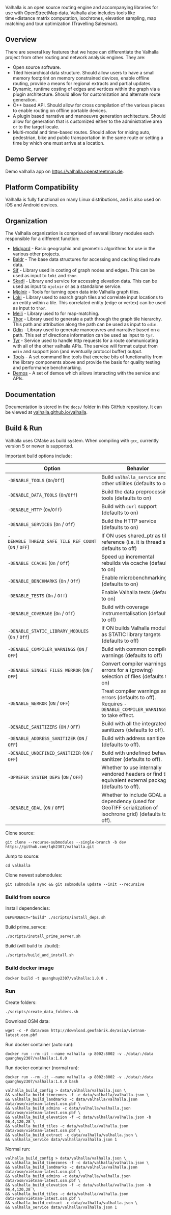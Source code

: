 Valhalla is an open source routing engine and accompanying libraries for use with OpenStreetMap data. Valhalla also includes tools like time+distance matrix computation, isochrones, elevation sampling, map matching and tour optimization (Travelling Salesman).

## Overview

There are several key features that we hope can differentiate the Valhalla project from other routing and network analysis engines. They are:

- Open source software.
- Tiled hierarchical data structure. Should allow users to have a small memory footprint on memory constrained devices, enable offline routing, provide a means for regional extracts and partial updates.
- Dynamic, runtime costing of edges and vertices within the graph via a plugin architecture. Should allow for customization and alternate route generation.
- C++ based API. Should allow for cross compilation of the various pieces to enable routing on offline portable devices.
- A plugin based narrative and manoeuvre generation architecture. Should allow for generation that is customized either to the administrative area or to the target locale.
- Multi-modal and time-based routes. Should allow for mixing auto, pedestrian, bike and public transportation in the same route or setting a time by which one must arrive at a location.

## Demo Server

Demo valhalla app on https://valhalla.openstreetmap.de.

## Platform Compatibility

Valhalla is fully functional on many Linux distributions, and is also used on iOS and Android devices.

## Organization

The Valhalla organization is comprised of several library modules each responsible for a different function:

- [Midgard](https://github.com/valhalla/valhalla/tree/master/valhalla/midgard) - Basic geographic and geometric algorithms for use in the various other projects.
- [Baldr](https://github.com/valhalla/valhalla/tree/master/valhalla/baldr) - The base data structures for accessing and caching tiled route data.
- [Sif](https://github.com/valhalla/valhalla/tree/master/valhalla/sif) - Library used in costing of graph nodes and edges. This can be used as input to `loki` and `thor`.
- [Skadi](https://github.com/valhalla/valhalla/tree/master/valhalla/skadi) - Library and service for accessing elevation data. This can be used as input to `mjolnir` or as a standalone service.
- [Mjolnir](https://github.com/valhalla/valhalla/tree/master/valhalla/mjolnir) - Tools for turning open data into Valhalla graph tiles.
- [Loki](https://github.com/valhalla/valhalla/tree/master/valhalla/loki) - Library used to search graph tiles and correlate input locations to an entity within a tile. This correlated entity (edge or vertex) can be used as input to `thor`.
- [Meili](https://github.com/valhalla/valhalla/tree/master/valhalla/meili) - Library used to for map-matching.
- [Thor](https://github.com/valhalla/valhalla/tree/master/valhalla/thor) - Library used to generate a path through the graph tile hierarchy.  This path and attribution along the path can be used as input to `odin`.
- [Odin](https://github.com/valhalla/valhalla/tree/master/valhalla/odin) - Library used to generate manoeuvres and narrative based on a path. This set of directions information can be used as input to `tyr`.
- [Tyr](https://github.com/valhalla/valhalla/tree/master/valhalla/tyr) - Service used to handle http requests for a route communicating with all of the other valhalla APIs. The service will format output from `odin` and support json (and eventually protocol buffer) output.
- [Tools](https://github.com/valhalla/valhalla/tree/master/src) - A set command line tools that exercise bits of functionality from the library components above and provide the basis for quality testing and performance benchmarking.
- [Demos](https://github.com/valhalla/demos) - A set of demos which allows interacting with the service and APIs.

## Documentation

Documentation is stored in the `docs/` folder in this GitHub repository. It can be viewed at [valhalla.github.io/valhalla](https://valhalla.github.io/valhalla).

## Build & Run

Valhalla uses CMake as build system. When compiling with `gcc`, currently version 5 or newer is supported.

Important build options include:

| Option | Behavior |
|--------|----------|
| `-DENABLE_TOOLS` (`On`/`Off`) | Build `valhalla_service` and other utilities (defaults to on)|
| `-DENABLE_DATA_TOOLS` (`On`/`Off`) | Build the data preprocessing tools (defaults to on)|
| `-DENABLE_HTTP` (`On`/`Off`) | Build with `curl` support (defaults to on)|
| `-DENABLE_SERVICES` (`On` / `Off`) | Build the HTTP service (defaults to on)|
| `-DENABLE_THREAD_SAFE_TILE_REF_COUNT` (`ON` / `OFF`) | If ON uses shared_ptr as tile reference (i.e. it is thread safe, defaults to off)|
| `-DENABLE_CCACHE` (`On` / `Off`) | Speed up incremental rebuilds via ccache (defaults to on)|
| `-DENABLE_BENCHMARKS` (`On` / `Off`) | Enable microbenchmarking (defaults to on)|
| `-DENABLE_TESTS` (`On` / `Off`) | Enable Valhalla tests (defaults to on)|
| `-DENABLE_COVERAGE` (`On` / `Off`) | Build with coverage instrumentalisation (defaults to off)|
| `-DENABLE_STATIC_LIBRARY_MODULES` (`On` / `Off`) | If ON builds Valhalla modules as STATIC library targets (defaults to off)|
| `-DENABLE_COMPILER_WARNINGS` (`ON` / `OFF`) | Build with common compiler warnings (defaults to off)|
| `-DENABLE_SINGLE_FILES_WERROR` (`ON` / `OFF`) | Convert compiler warnings to errors for a (growing) selection of files (defaults to on)|
| `-DENABLE_WERROR` (`ON` / `OFF`) | Treat compiler warnings as errors (defaults to off). Requires `-DENABLE_COMPILER_WARNINGS=ON` to take effect.|
| `-DENABLE_SANITIZERS` (`ON` / `OFF`) | Build with all the integrated sanitizers (defaults to off).|
| `-DENABLE_ADDRESS_SANITIZER` (`ON` / `OFF`) | Build with address sanitizer (defaults to off).|
| `-DENABLE_UNDEFINED_SANITIZER` (`ON` / `OFF`) | Build with undefined behavior sanitizer (defaults to off).|
| `-DPREFER_SYSTEM_DEPS` (`ON` / `OFF`) | Whether to use internally vendored headers or find the equivalent external package (defaults to off).|
| `-DENABLE_GDAL` (`ON` / `OFF`) | Whether to include GDAL as a dependency (used for GeoTIFF serialization of isochrone grid) (defaults to off).|

Clone source:

	git clone --recurse-submodules --single-branch -b dev https://github.com/lqh2307/valhalla.git

Jump to source:

	cd valhalla

Clone newest submodules:

	git submodule sync && git submodule update --init --recursive

### Build from source

Install dependencies:

	DEPENDENCY="build" ./scripts/install_deps.sh

Build prime_servce:

	./scripts/install_prime_server.sh

Build (will build to ./build):

	./scripts/build_and_install.sh

### Build docker image

	docker build -t quanghuy2307/valhalla:1.0.0 .

### Run

Create folders:

	./scripts/create_data_folders.sh

Download OSM data:

	wget -c -P data/osm http://download.geofabrik.de/asia/vietnam-latest.osm.pbf

Run docker container (auto run):

	docker run --rm -it --name valhalla -p 8002:8002 -v ./data/:/data quanghuy2307/valhalla:1.0.0

Run docker container (normal run):

	docker run --rm -it --name valhalla -p 8002:8002 -v ./data/:/data quanghuy2307/valhalla:1.0.0 bash

	valhalla_build_config > data/valhalla/valhalla.json \
	&& valhalla_build_timezones -f -c data/valhalla/valhalla.json \
	&& valhalla_build_landmarks -c data/valhalla/valhalla.json data/osm/vietnam-latest.osm.pbf \
	&& valhalla_build_admins -c data/valhalla/valhalla.json data/osm/vietnam-latest.osm.pbf \
	&& valhalla_build_elevation -f -c data/valhalla/valhalla.json -b 96,4,120,28 \
	&& valhalla_build_tiles -c data/valhalla/valhalla.json data/osm/vietnam-latest.osm.pbf \
	&& valhalla_build_extract -c data/valhalla/valhalla.json \
	&& valhalla_service data/valhalla/valhalla.json 1

Normal run:

	valhalla_build_config > data/valhalla/valhalla.json \
	&& valhalla_build_timezones -f -c data/valhalla/valhalla.json \
	&& valhalla_build_landmarks -c data/valhalla/valhalla.json data/osm/vietnam-latest.osm.pbf \
	&& valhalla_build_admins -c data/valhalla/valhalla.json data/osm/vietnam-latest.osm.pbf \
	&& valhalla_build_elevation -f -c data/valhalla/valhalla.json -b 96,4,120,28 \
	&& valhalla_build_tiles -c data/valhalla/valhalla.json data/osm/vietnam-latest.osm.pbf \
	&& valhalla_build_extract -c data/valhalla/valhalla.json \
	&& valhalla_service data/valhalla/valhalla.json 1
